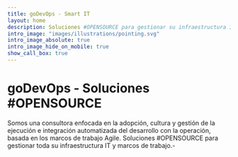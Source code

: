 ```yaml
---
title: goDevOps - Smart IT
layout: home
description: Soluciones #OPENSOURCE para gestionar su infraestructura IT y sus ambientes de desarrollo de software.
intro_image: "images/illustrations/pointing.svg"
intro_image_absolute: true
intro_image_hide_on_mobile: true
show_call_box: true
---
```


# goDevOps - Soluciones #OPENSOURCE

Somos una consultora enfocada en la adopción, cultura y gestión de la ejecución e 
integración automatizada del desarrollo con la operación, basada en los marcos de trabajo Agile.
Soluciones #OPENSOURCE para gestionar toda su infraestructura IT y marcos de trabajo.-

